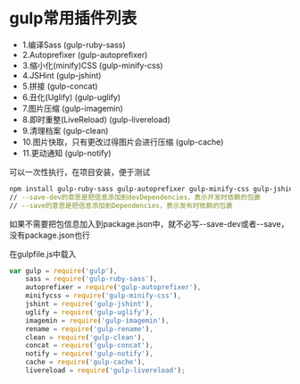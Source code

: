 # gulp常用插件列表

- 1.编译Sass (gulp-ruby-sass)
- 2.Autoprefixer (gulp-autoprefixer)
- 3.缩小化(minify)CSS (gulp-minify-css)
- 4.JSHint (gulp-jshint)
- 5.拼接 (gulp-concat)
- 6.丑化(Uglify) (gulp-uglify)
- 7.图片压缩 (gulp-imagemin)
- 8.即时重整(LiveReload) (gulp-livereload)
- 9.清理档案 (gulp-clean)
- 10.图片快取，只有更改过得图片会进行压缩 (gulp-cache)
- 11.更动通知 (gulp-notify)

可以一次性执行，在项目安装，便于测试
```bash
npm install gulp-ruby-sass gulp-autoprefixer gulp-minify-css gulp-jshint gulp-concat gulp-uglify gulp-imagemin gulp-clean gulp-notify gulp-rename gulp-livereload gulp-cache --save-dev
// --save-dev的意思是把信息添加到devDependencies，表示开发时依赖的包裹
// --save的意思是把信息添加到Dependencies，表示发布时依赖的包裹
```
如果不需要把包信息加入到package.json中，就不必写--save-dev或者--save，没有package.json也行

在gulpfile.js中载入
```js
var gulp = require('gulp'),  
    sass = require('gulp-ruby-sass'),
    autoprefixer = require('gulp-autoprefixer'),
    minifycss = require('gulp-minify-css'),
    jshint = require('gulp-jshint'),
    uglify = require('gulp-uglify'),
    imagemin = require('gulp-imagemin'),
    rename = require('gulp-rename'),
    clean = require('gulp-clean'),
    concat = require('gulp-concat'),
    notify = require('gulp-notify'),
    cache = require('gulp-cache'),
    livereload = require('gulp-livereload');
```